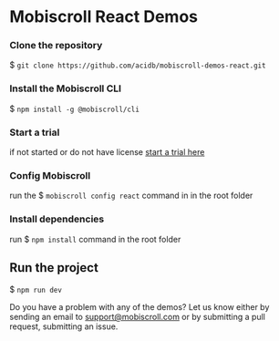 # Mobiscroll React Demos

### Clone the repository

$ `git clone https://github.com/acidb/mobiscroll-demos-react.git`

### Install the Mobiscroll CLI

$ `npm install -g @mobiscroll/cli`

### Start a trial

if not started or do not have license [start a trial here](https://mobiscroll.com/starttrial)

### Config Mobiscroll

run the $ `mobiscroll config react` command in in the root folder

### Install dependencies

run $ `npm install` command in the root folder

## Run the project

$ `npm run dev`

Do you have a problem with any of the demos? Let us know either by sending an email to support@mobiscroll.com or by submitting a pull request, submitting an issue.

